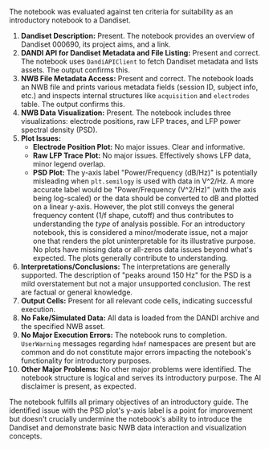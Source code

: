 The notebook was evaluated against ten criteria for suitability as an introductory notebook to a Dandiset.

1.  **Dandiset Description:** Present. The notebook provides an overview of Dandiset 000690, its project aims, and a link.
2.  **DANDI API for Dandiset Metadata and File Listing:** Present and correct. The notebook uses `DandiAPIClient` to fetch Dandiset metadata and lists assets. The output confirms this.
3.  **NWB File Metadata Access:** Present and correct. The notebook loads an NWB file and prints various metadata fields (session ID, subject info, etc.) and inspects internal structures like `acquisition` and `electrodes` table. The output confirms this.
4.  **NWB Data Visualization:** Present. The notebook includes three visualizations: electrode positions, raw LFP traces, and LFP power spectral density (PSD).
5.  **Plot Issues:**
    *   **Electrode Position Plot:** No major issues. Clear and informative.
    *   **Raw LFP Trace Plot:** No major issues. Effectively shows LFP data, minor legend overlap.
    *   **PSD Plot:** The y-axis label "Power/Frequency (dB/Hz)" is potentially misleading when `plt.semilogy` is used with data in V^2/Hz. A more accurate label would be "Power/Frequency (V^2/Hz)" (with the axis being log-scaled) or the data should be converted to dB and plotted on a linear y-axis. However, the plot still conveys the general frequency content (1/f shape, cutoff) and thus contributes to understanding the *type* of analysis possible. For an introductory notebook, this is considered a minor/moderate issue, not a major one that renders the plot uninterpretable for its illustrative purpose.
    No plots have missing data or all-zeros data issues beyond what's expected. The plots generally contribute to understanding.
6.  **Interpretations/Conclusions:** The interpretations are generally supported. The description of "peaks around 150 Hz" for the PSD is a mild overstatement but not a major unsupported conclusion. The rest are factual or general knowledge.
7.  **Output Cells:** Present for all relevant code cells, indicating successful execution.
8.  **No Fake/Simulated Data:** All data is loaded from the DANDI archive and the specified NWB asset.
9.  **No Major Execution Errors:** The notebook runs to completion. `UserWarning` messages regarding `hdmf` namespaces are present but are common and do not constitute major errors impacting the notebook's functionality for introductory purposes.
10. **Other Major Problems:** No other major problems were identified. The notebook structure is logical and serves its introductory purpose. The AI disclaimer is present, as expected.

The notebook fulfills all primary objectives of an introductory guide. The identified issue with the PSD plot's y-axis label is a point for improvement but doesn't crucially undermine the notebook's ability to introduce the Dandiset and demonstrate basic NWB data interaction and visualization concepts.
